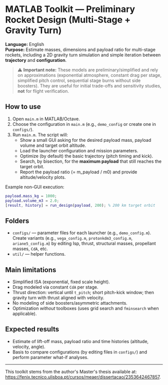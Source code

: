 
# MATLAB Toolkit — Preliminary Rocket Design (Multi-Stage + Gravity Turn)

**Language:** English  
**Purpose:** Estimate masses, dimensions and payload ratio for multi-stage rockets, including a 2D gravity turn simulation and simple iteration between **trajectory** and **configuration**.

> ⚠️ **Important note:** These models are preliminary/simplified and rely on approximations (exponential atmosphere, constant drag per stage, simplified pitch control, sequential stage burns without side boosters). They are useful for initial trade-offs and sensitivity studies, **not** for flight verification.

## How to use
1. Open `main.m` in MATLAB/Octave.
2. Choose the configuration in `main.m` (e.g., `demo_config` or create one in `configs/`).
3. Run `main.m`. The script will:
   - Show a small GUI asking for the desired payload mass, payload volume and target orbit altitude.
   - Load the launcher configuration and mission parameters.
   - Optimize (by default) the basic trajectory (pitch timing and kick).
   - Search, by bisection, for the **maximum payload** that still reaches the target orbit.
   - Report the payload ratio (= m_payload / m0) and provide altitude/velocity plots.

Example non-GUI execution:

```matlab
payload.mass_kg = 1000;
payload.volume_m3 = 2.0;
[result, history] = run_design(payload, 200); % 200 km target orbit
```

## Folders
- `configs/` — parameter files for each launcher (e.g., `demo_config.m`).
  Create variants (e.g., `vega_config.m`, `protonkdm3_config.m`, `ariane5_config.m`) by editing Isp, thrust, structural masses, propellant masses, `CdA`, etc.
- `util/` — helper functions.

## Main limitations
- Simplified ISA (exponential, fixed scale height).
- Drag modeled via constant `CdA` per stage.
- Thrust direction: vertical until `t_pitch`; short pitch-kick window; then gravity turn with thrust aligned with velocity.
- No modeling of side boosters/asymmetric attachments.
- Optimization *without* toolboxes (uses grid search and `fminsearch` when applicable).

## Expected results
- Estimate of lift-off mass, payload ratio and time histories (altitude, velocity, angle).
- Basis to compare configurations (by editing files in `configs/`) and perform parameter what-if analyses.

---
This toolkit stems from the author's Master's thesis available at: <https://fenix.tecnico.ulisboa.pt/cursos/meaer/dissertacao/2353642467857>.
